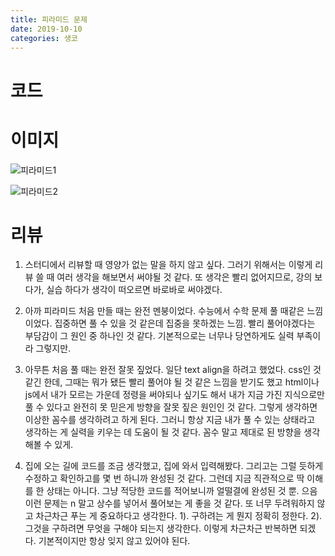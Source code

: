 ```yaml
---
title: 피라미드 문제
date: 2019-10-10
categories: 생코
---
```

# 코드
  
  <script type="text/javascript">
  
      let n=prompt('크기를 입력하세요.');
      
      for(i=0; i<n; i++) {
        for(j=0; j<n-1-i; j++) {
          document.write("&nbsp");
        }
        for(k=0; k<i+1; k++) {
          document.write(k+1);
        }
        for(l=i; l>0; l--) {
          document.write(l);
        }
        document.write("<br>");
      }
    </script>
    
# 이미지

  ![피라미드1](./img/피라미드1.jpeg)
  
  ![피라미드2](./img/피라미드2.jpeg)
  
# 리뷰

  1. 스터디에서 리뷰할 때 영양가 없는 말을 하지 않고 싶다. 
  그러기 위해서는 이렇게 리뷰 쓸 때 여러 생각을 해보면서 써야될 것 같다.
  또 생각은 빨리 없어지므로, 강의 보다가, 실습 하다가 생각이 떠오르면 바로바로 써야겠다.
  
  2. 아까 피라미드 처음 만들 때는 완전 멘붕이었다. 
  수능에서 수학 문제 풀 때같은 느낌이었다.
  집중하면 풀 수 있을 것 같은데 집중을 못하겠는 느낌.
  빨리 풀어야겠다는 부담감이 그 원인 중 하나인 것 같다.
  기본적으로는 너무나 당연하게도 실력 부족이라 그렇지만.
  
  3. 아무튼 처음 풀 때는 완전 잘못 짚었다.
  일단 text align을 하려고 했었다.
  css인 것 같긴 한데, 그때는 뭐가 됐든 빨리 풀어야 될 것 같은 느낌을 받기도 했고
  html이나 js에서 내가 모르는 가운데 정령을 써야되나 싶기도 해서
  내가 지금 가진 지식으로만 풀 수 있다고 완전히 못 믿은게 방향을 잘못 짚은 원인인 것 같다.
  그렇게 생각하면 이상한 꼼수를 생각하려고 하게 된다.
  그러니 항상 지금 내가 풀 수 있는 상태라고 생각하는 게 실력을 키우는 데 도움이 될 것 같다.
  꼼수 말고 제대로 된 방향을 생각해볼 수 있게.
  
  4. 집에 오는 길에 코드를 조금 생각했고, 집에 와서 입력해봤다.
  그리고는 그럴 듯하게 수정하고 확인하고를 몇 번 하니까 완성된 것 같다.
  그런데 지금 직관적으로 딱 이해를 한 상태는 아니다.
  그냥 적당한 코드를 적어보니까 얼떨결에 완성된 것 뿐.
  으음 이런 문제는 n 말고 상수를 넣어서 풀어보는 게 좋을 것 같다.
  또 너무 두려워하지 않고 차근차근 푸는 게 중요하다고 생각한다.
  1). 구하려는 게 뭔지 정확히 정한다.
  2). 그것을 구하려면 무엇을 구해야 되는지 생각한다.
  이렇게 차근차근 반복하면 되겠다.
  기본적이지만 항상 잊지 않고 있어야 된다.
